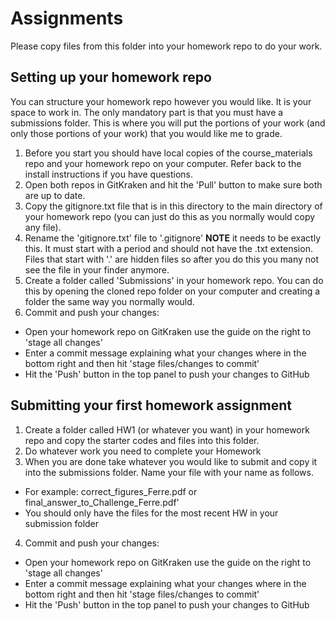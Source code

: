 # Assignments
Please copy files from this folder into your homework repo to do your work.

## Setting up your homework repo
You can structure your homework repo however you would like. It is your space to work in. The only mandatory part is that you must have a submissions folder. This is where you will put the portions of your work (and only those portions of your work) that you would like me to grade.
1. Before you start you should have local copies of the course_materials repo and your homework repo on your computer. Refer back to the install instructions if you have questions.
2. Open both repos in GitKraken and hit the 'Pull' button to make sure both  are up to date.
3. Copy the gitignore.txt file that is in this directory to the main directory of your homework repo (you can just do this as you normally would copy any file).
4. Rename the 'gitignore.txt' file to '.gitignore' **NOTE** it needs to be exactly this. It must start with a period and should not have the .txt extension.  Files that start with '.' are hidden files so after you do this you many not see the file  in your finder anymore.
5. Create a folder called 'Submissions' in your homework repo. You can do this by opening the cloned repo folder on your computer and creating a folder the same way you normally would.
6. Commit and push your changes:
  - Open your homework repo on GitKraken use the guide on the right to 'stage all changes'
  - Enter a commit message explaining what your changes where in the bottom right and then hit 'stage files/changes to commit'
  - Hit the 'Push' button in the top panel to push your changes to GitHub

## Submitting your first homework assignment
1. Create a folder called HW1 (or whatever you want) in your homework repo and copy the starter codes and files into this folder.
2. Do whatever work you need to complete your Homework
3. When you are done take whatever you would like to submit and copy it into the submissions folder. Name your file with your name as follows. 
  - For example: correct_figures_Ferre.pdf  or  final_answer_to_Challenge_Ferre.pdf'
  - You should only have the files for the most recent HW in your submission folder
4. Commit and push your changes:
  - Open your homework repo on GitKraken use the guide on the right to 'stage all changes'
  - Enter a commit message explaining what your changes where in the bottom right and then hit 'stage files/changes to commit'
  - Hit the 'Push' button in the top panel to push your changes to GitHub
